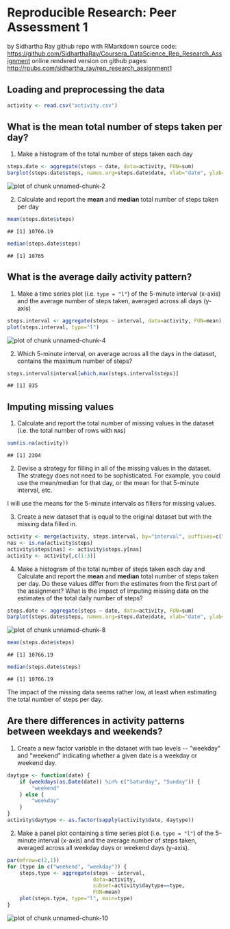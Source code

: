 Reproducible Research: Peer Assessment 1
========================================
by Sidhartha Ray
github repo with RMarkdown source code:
https://github.com/SidharthaRay/Coursera_DataScience_Rep_Research_Assignment
online rendered version on github pages:
http://rpubs.com/sidhartha_ray/rep_research_assignment1

## Loading and preprocessing the data

```r
activity <- read.csv("activity.csv")
```

## What is the mean total number of steps taken per day?

1. Make a histogram of the total number of steps taken each day


```r
steps.date <- aggregate(steps ~ date, data=activity, FUN=sum)
barplot(steps.date$steps, names.arg=steps.date$date, xlab="date", ylab="steps")
```

![plot of chunk unnamed-chunk-2](figure/unnamed-chunk-2-1.png) 

2. Calculate and report the **mean** and **median** total number of
   steps taken per day


```r
mean(steps.date$steps)
```

```
## [1] 10766.19
```

```r
median(steps.date$steps)
```

```
## [1] 10765
```

## What is the average daily activity pattern?

1. Make a time series plot (i.e. `type = "l"`) of the 5-minute
   interval (x-axis) and the average number of steps taken, averaged
   across all days (y-axis)


```r
steps.interval <- aggregate(steps ~ interval, data=activity, FUN=mean)
plot(steps.interval, type="l")
```

![plot of chunk unnamed-chunk-4](figure/unnamed-chunk-4-1.png) 

2. Which 5-minute interval, on average across all the days in the
   dataset, contains the maximum number of steps?


```r
steps.interval$interval[which.max(steps.interval$steps)]
```

```
## [1] 835
```


## Imputing missing values

1. Calculate and report the total number of missing values in the
   dataset (i.e. the total number of rows with `NA`s)


```r
sum(is.na(activity))
```

```
## [1] 2304
```

2. Devise a strategy for filling in all of the missing values in the
   dataset. The strategy does not need to be sophisticated. For
   example, you could use the mean/median for that day, or the mean
   for that 5-minute interval, etc.

I will use the means for the 5-minute intervals as fillers for missing
values.

3. Create a new dataset that is equal to the original dataset but with
   the missing data filled in.


```r
activity <- merge(activity, steps.interval, by="interval", suffixes=c("",".y"))
nas <- is.na(activity$steps)
activity$steps[nas] <- activity$steps.y[nas]
activity <- activity[,c(1:3)]
```

4. Make a histogram of the total number of steps taken each day and
   Calculate and report the **mean** and **median** total number of
   steps taken per day. Do these values differ from the estimates from
   the first part of the assignment? What is the impact of imputing
   missing data on the estimates of the total daily number of steps?


```r
steps.date <- aggregate(steps ~ date, data=activity, FUN=sum)
barplot(steps.date$steps, names.arg=steps.date$date, xlab="date", ylab="steps")
```

![plot of chunk unnamed-chunk-8](figure/unnamed-chunk-8-1.png) 

```r
mean(steps.date$steps)
```

```
## [1] 10766.19
```

```r
median(steps.date$steps)
```

```
## [1] 10766.19
```

The impact of the missing data seems rather low, at least when
estimating the total number of steps per day.


## Are there differences in activity patterns between weekdays and weekends?

1. Create a new factor variable in the dataset with two levels --
   "weekday" and "weekend" indicating whether a given date is a
   weekday or weekend day.


```r
daytype <- function(date) {
    if (weekdays(as.Date(date)) %in% c("Saturday", "Sunday")) {
        "weekend"
    } else {
        "weekday"
    }
}
activity$daytype <- as.factor(sapply(activity$date, daytype))
```

2. Make a panel plot containing a time series plot (i.e. `type = "l"`)
   of the 5-minute interval (x-axis) and the average number of steps
   taken, averaged across all weekday days or weekend days
   (y-axis).


```r
par(mfrow=c(2,1))
for (type in c("weekend", "weekday")) {
    steps.type <- aggregate(steps ~ interval,
                            data=activity,
                            subset=activity$daytype==type,
                            FUN=mean)
    plot(steps.type, type="l", main=type)
}
```

![plot of chunk unnamed-chunk-10](figure/unnamed-chunk-10-1.png) 
